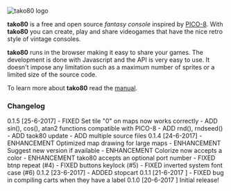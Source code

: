 ![tako80 logo](http://tako80.net/static/img/logo.png)


**tako80** is a free and open source *fantasy console* inspired by [PICO-8](https://www.lexaloffle.com/pico-8.php). With **tako80** you can create, play and share videogames that have the nice retro style of vintage consoles.

**tako80** runs in the browser making it easy to share your games. The development is done with Javascript and the API is very easy to use. It doesn't impose any limitation such as a maximum number of sprites or a limited size of the source code.

To learn more about **tako80** read the [manual](http://tako80.net/manual).

### Changelog

0.1.5 [25-6-2017]
    - FIXED Set tile "0" on maps now works correctly
    - ADD sin(), cos(), atan2 functions compatible with PICO-8
    - ADD rnd(), rndseed()
    - ADD taok80 update
    - ADD multiple source files
0.1.4 [24-6-2017]
    - ENHANCEMENT Optimized map drawing for large maps
    - ENHANCEMENT Suggest new version if available
    - ENHANCEMENT Colorize now accepts a color
    - ENHANCEMENT tako80 accepts an optional port number
    - FIXED btnp repeat (#4)
    - FIXED buttons keylock (#5)
    - FIXED inverted system font case (#6)
0.1.2 [23-6-2017]
    - ADDED stopcart
0.1.1 [21-6-2017 ]
    - FIXED bug in compiling carts when they have a label
0.1.0 [20-6-2017 ]
    Initial release!
